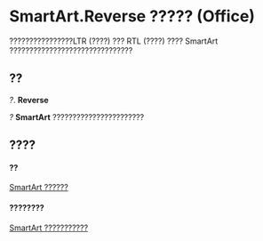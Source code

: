 
# SmartArt.Reverse ????? (Office)

????????????????LTR (????) ??? RTL (????) ???? SmartArt ???????????????????????????????


## ??

 _?_. **Reverse**

 _?_ **SmartArt** ???????????????????????


## ????


#### ??


[SmartArt ??????](24332c9b-87c9-7678-9d9f-9e25f2370afc.md)
#### ????????


[SmartArt ???????????](http://msdn.microsoft.com/library/60a9e7bf-8948-2c30-f206-61e7c46c1928%28Office.15%29.aspx)